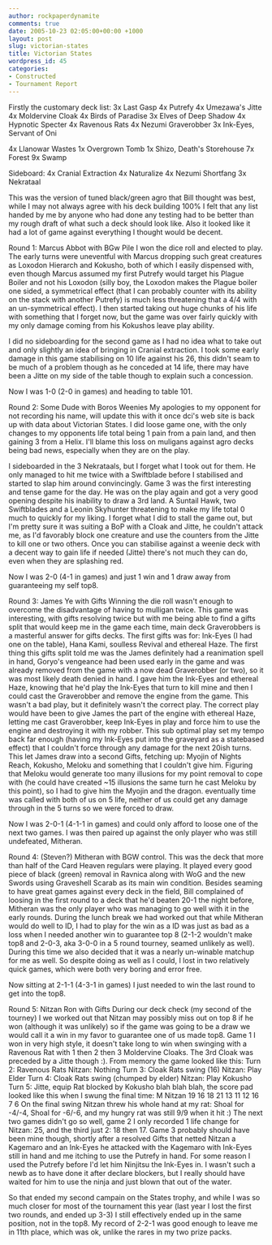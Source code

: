 ```yaml
---
author: rockpaperdynamite
comments: true
date: 2005-10-23 02:05:00+00:00 +1000
layout: post
slug: victorian-states
title: Victorian States
wordpress_id: 45
categories:
- Constructed
- Tournament Report
---
```


Firstly the customary deck list:
3x Last Gasp
4x Putrefy
4x Umezawa's Jitte
4x Moldervine Cloak
4x Birds of Paradise
3x Elves of Deep Shadow
4x Hypnotic Specter
4x Ravenous Rats
4x Nezumi Graverobber
3x Ink-Eyes, Servant of Oni

4x Llanowar Wastes
1x Overgrown Tomb
1x Shizo, Death's Storehouse
7x Forest
9x Swamp

Sideboard:
4x Cranial Extraction
4x Naturalize
4x Nezumi Shortfang
3x Nekrataal

This was the version of tuned black/green agro that Bill thought was best, while I may not always agree with his deck building 100% I felt that any list handed by me by anyone who had done any testing had to be better than my rough draft of what such a deck should look like. Also it looked like it had a lot of game against everything I thought would be decent.

Round 1: Marcus Abbot with BGw Pile
I won the dice roll and elected to play. The early turns were uneventful with Marcus dropping such great creatures as Loxodon Hierarch and Kokusho, both of which I easily dispensed with, even though Marcus assumed my first Putrefy would target his Plague Boiler and not his Loxodon (silly boy, the Loxodon makes the Plague boiler one sided, a symmetrical effect (that I can probably counter with its ability on the stack with another Putrefy) is much less threatening that a 4/4 with an un-symmetrical effect). I then started taking out huge chunks of his life with something that I forget now, but the game was over fairly quickly with my only damage coming from his Kokushos leave play ability.

I did no sideboarding for the second game as I had no idea what to take out and only slightly an idea of bringing in Cranial extraction. I took some early damage in this game stabilising on 10 life against his 26, this didn't seam to be much of a problem though as he conceded at 14 life, there may have been a Jitte on my side of the table though to explain such a concession.

Now I was 1-0 (2-0 in games) and heading to table 101.

Round 2: Some Dude with Boros Weenies
My apologies to my opponent for not recording his name, will update this with it once dci's web site is back up with data about Victorian States.
I did loose game one, with the only changes to my opponents life total being 1 pain from a pain land, and then gaining 3 from a Helix. I'll blame this loss on muligans against agro decks being bad news, especially when they are on the play.

I sideboarded in the 3 Nekrataals, but I forget what I took out for them. He only managed to hit me twice with a Swiftblade before I stabilised and started to slap him around convincingly. Game 3 was the first interesting and tense game for the day. He was on the play again and got a very good opening despite his inability to draw a 3rd land. A Suntail Hawk, two Swiftblades and a Leonin Skyhunter threatening to make my life total 0 much to quickly for my liking. I forget what I did to stall the game out, but I'm pretty sure it was suiting a BoP with a Cloak and Jitte, he couldn't attack me, as I'd favorably block one creature and use the counters from the Jitte to kill one or two others. Once you can stabilise against a weenie deck with a decent way to gain life if needed (Jitte) there's not much they can do, even when they are splashing red.

Now I was 2-0 (4-1 in games) and just 1 win and 1 draw away from guaranteeing my self top8.

Round 3: James Ye with Gifts
Winning the die roll wasn't enough to overcome the disadvantage of having to mulligan twice. This game was interesting, with gifts resolving twice but with me being able to find a gifts split that would keep me in the game each time, main deck Graverobbers is a masterful answer for gifts decks. The first gifts was for: Ink-Eyes (I had one on the table), Hana Kami, soulless Revival and ethereal Haze. The first thing this gifts split told me was the James definitely had a reanimation spell in hand, Goryo's vengeance had been used early in the game and was already removed from the game with a now dead Graverobber (or two), so it was most likely death denied in hand. I gave him the Ink-Eyes and ethereal Haze, knowing that he'd play the Ink-Eyes that turn to kill mine and then I could cast the Graverobber and remove the engine from the game. This wasn't a bad play, but it definitely wasn't the correct play. The correct play would have been to give James the part of the engine with ethereal Haze, letting me cast Graverobber, keep Ink-Eyes in play and force him to use the engine and destroying it with my robber.
This sub optimal play set my tempo back far enough (having my Ink-Eyes put into the graveyard as a statebased effect) that I couldn't force through any damage for the next 20ish turns. This let James draw into a second Gifts, fetching up: Myojin of Nights Reach, Kokusho, Meloku and something that I couldn't give him. Figuring that Meloku would generate too many illusions for my point removal to cope with (he could have created ~15 illusions the same turn he cast Meloku by this point), so I had to give him the Myojin and the dragon.
eventually time was called with both of us on 5 life, neither of us could get any damage through in the 5 turns so we were forced to draw.

Now I was 2-0-1 (4-1-1 in games) and could only afford to loose one of the next two games. I was then paired up against the only player who was still undefeated, Mitheran.

Round 4: (Steven?) Mitheran with BGW control.
This was the deck that more than half of the Card Heaven regulars were playing. It played every good piece of black (green) removal in Ravnica along with WoG and the new Swords using Graveshell Scarab as its main win condition. Besides seaming to have great games against every deck in the field, Bill complained of loosing in the first round to a deck that he'd beaten 20-1 the night before, Mitheran was the only player who was managing to go well with it in the early rounds.
During the lunch break we had worked out that while Mitheran would do well to ID, I had to play for the win as a ID was just as bad as a loss when I needed another win to guarantee top 8 (2-1-2 wouldn't make top8 and 2-0-3, aka 3-0-0 in a 5 round tourney, seamed unlikely as well). During this time we also decided that it was a nearly un-winable matchup for me as well. So despite doing as well as I could, I lost in two relatively quick games, which were both very boring and error free.

Now sitting at 2-1-1 (4-3-1 in games)  I just needed to win the last round to get into the top8.

Round 5: Nitzan Ron with Gifts
During our deck check (my second of the tourney) I we worked out that Nitzan may possibly miss out on top 8 if he won (although it was unlikely) so if the game was going to be a draw we would call it a win in my favor to guarantee one of us made top8.
Game 1 I won in very high style, it doesn't take long to win when swinging with a Ravenous Rat with 1 then 2 then 3 Moldervine Cloaks. The 3rd Cloak was preceded by a Jitte though :). From memory the game looked like this:
Turn 2: Ravenous Rats
Nitzan: Nothing
Turn 3: Cloak Rats swing (16)
Nitzan: Play Elder
Turn 4: Cloak Rats swing (chumped by elder)
Nitzan: Play Kokusho
Turn 5: Jitte, equip Rat blocked by Kokusho
blah blah blah, the score pad looked like this when I swung the final time:
M        Nitzan
19       16
18        21
13        11
12        16
7            6
On the final swing Nitzan threw his whole hand at my rat: Shoal for -4/-4, Shoal for -6/-6, and my hungry rat was still 9/9 when it hit :)
The next two games didn't go so well, game 2 I only recorded 1 life change for Nitzan: 25, and the third just 2: 18 then 17.
Game 3 probably should have been mine though, shortly after a resolved Gifts that netted Nitzan a Kagemaro and an Ink-Eyes he attacked with the Kagemaro with Ink-Eyes still in hand and me itching to use the Putrefy in hand. For some reason I used the Putrefy before I'd let him Ninjitsu the Ink-Eyes in. I wasn't such a newb as to have done it after declare blockers, but I really should have waited for him to use the ninja and just blown that out of the water.

So that ended my second campain on the States trophy, and while I was so much closer for most of the tournament this year (last year I lost the first two rounds, and ended up 3-3) I still effectively ended up in the same position, not in the top8. My record of 2-2-1 was good enough to leave me in 11th place, which was ok, unlike the rares in my two prize packs.

